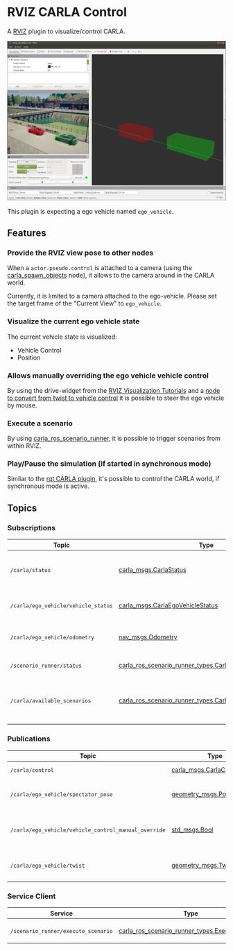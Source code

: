 # RVIZ CARLA Control

A [RVIZ](http://wiki.ros.org/rviz) plugin to visualize/control CARLA.

![CARLA AD Demo](../docs/images/rviz_carla_plugin.png "rviz carla plugin")

This plugin is expecting a ego vehicle named `ego_vehicle`.

## Features

### Provide the RVIZ view pose to other nodes

When a `actor.pseudo.control` is attached to a camera (using the [carla_spawn_objects](../carla_spawn_objects) node), it allows to the camera around in the CARLA world.

Currently, it is limited to a camera attached to the ego-vehicle. Please set the target frame of the "Current View" to `ego_vehicle`.

### Visualize the current ego vehicle state

The current vehicle state is visualized:

- Vehicle Control
- Position

### Allows manually overriding the ego vehicle vehicle control

By using the drive-widget from the [RVIZ Visualization Tutorials](https://github.com/ros-visualization/visualization_tutorials) and a [node to convert from twist to vehicle control](../carla_twist_to_control) it is possible to steer the ego vehicle by mouse.

### Execute a scenario

By using [carla_ros_scenario_runner](../carla_ros_scenario_runner), it is possible to trigger scenarios from within RVIZ.


### Play/Pause the simulation (if started in synchronous mode)

Similar to the [rqt CARLA plugin](../rqt_carla_plugin), it's possible to control the CARLA world, if synchronous mode is active.



## Topics

### Subscriptions

| Topic               | Type                      | Description                                            |
| ------------------- | ------------------------- | ------------------------------------------------------ |
| `/carla/status`     | [carla_msgs.CarlaStatus](https://github.com/carla-simulator/ros-carla-msgs/tree/master/msg/CarlaStatus.msg) | Read the status of CARLA, to enable/disable the UI |
| `/carla/ego_vehicle/vehicle_status` | [carla_msgs.CarlaEgoVehicleStatus](https://github.com/carla-simulator/ros-carla-msgs/tree/master/msg/CarlaEgoVehicleStatus.msg) | To display the current state of the ego vehicle |
| `/carla/ego_vehicle/odometry` | [nav_msgs.Odometry](http://docs.ros.org/api/nav_msgs/html/msg/Odometry.html) | To display the current pose of the ego vehicle |
| `/scenario_runner/status`     | [carla_ros_scenario_runner_types.CarlaScenarioRunnerStatus](../carla_ros_scenario_runner_types/msg/CarlaScenarioRunnerStatus.msg) | To visualize the scenario runner status |
| `/carla/available_scenarios` | [carla_ros_scenario_runner_types.CarlaScenarioList](../carla_ros_scenario_runner_types/msg/CarlaScenarioList.msg) | For providing a list of scenarios to execute (disabled in combo box) |

### Publications

| Topic               | Type                      | Description                                            |
| ------------------- | ------------------------- | ------------------------------------------------------ |
| `/carla/control`     | [carla_msgs.CarlaControl](https://github.com/carla-simulator/ros-carla-msgs/tree/master/msg/CarlaControl.msg) | Start/pause CARLA |
| `/carla/ego_vehicle/spectator_pose` | [geometry_msgs.PoseStamped](http://docs.ros.org/api/geometry_msgs/html/msg/PoseStamped.html) | Publish the current pose of the RVIZ camera view. |
| `/carla/ego_vehicle/vehicle_control_manual_override` | [std_msgs.Bool](http://docs.ros.org/api/std_msgs/html/msg/Bool.html) | To enable/disable the overriding of the vehicle control |
| `/carla/ego_vehicle/twist` | [geometry_msgs.Twist](http://docs.ros.org/api/geometry_msgs/html/msg/Twist.html) | The twist command, created via mouse |

### Service Client

| Service                                                     | Type | Description                                                         |
| ----------------------------------------------------------- | ---- | ------------------------------------------------------------------- |
| `/scenario_runner/execute_scenario` | [carla_ros_scenario_runner_types.ExecuteScenario](../carla_ros_scenario_runner_types/srv/ExecuteScenario.srv) | Execute the selected scenario |
